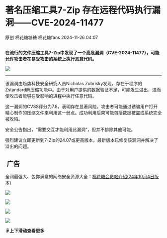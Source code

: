 #  著名压缩工具7-Zip 存在远程代码执行漏洞——CVE-2024-11477   
原创 棉花糖糖糖  棉花糖fans   2024-11-26 04:07  
  
##   
  
**在流行的文件压缩工具7-Zip中发现了一个高危漏洞（CVE-2024-11477），可能允许攻击者在易受攻击的系统上执行恶意代码。**  
  
![](https://mmbiz.qpic.cn/sz_mmbiz_jpg/BgpLXnnTHwa0SaoDu0ficYWZpw85ZRr9rPCmaHA3My12iagK7KJdV8Miamibbe9YibdXfoBTe2pibTfu6UqibxbiakXMgg/640?wx_fmt=other&from=appmsg&tp=webp&wxfrom=5&wx_lazy=1&wx_co=1 "")  
  
****  
该漏洞由趋势科技安全研究人员Nicholas Zubrisky发现，存在于程序的Zstandard解压缩功能中。由于对用户提供的数据验证不足，可能发生溢出，进而使攻击者能够在受影响的进程中执行任意代码。  
  
这一漏洞的CVSS评分为7.8，表明存在显著风险。攻击者可能通过诱骗用户打开精心制作的压缩文件来利用这一弱点。成功利用后果可能包括数据被盗或系统完全被攻陷。  
  
安全公告指出，“需要交互才能利用此漏洞”，但并不排除其他可能。  
  
强烈建议立即更新到7-Zip的24.07或更高版本。最新版本已修复该漏洞并解决了溢出的问题。  
##  广告  
  
  
全网最强大、包你满意的网络安全资源大全：[棉花糖会员站介绍(24年10月4日版本)](http://mp.weixin.qq.com/s?__biz=MzkyOTQzNjIwNw==&mid=2247489356&idx=1&sn=b748fb12a8220965758983ddc05baaad&chksm=c208d00cf57f591aaca9a8c2a8507f9ec6fa07457598007a61c93e425b5248bc5a4d0e8b6e70&scene=21#wechat_redirect)  
  
  
![](https://mmbiz.qpic.cn/mmbiz_png/lic4LrsB27ntZqXOIfzTDcpXR1rrYALUMbiahn8ibv3KD3tZaNPwo9VpqicdkHwQ7RfXiaUkmzABwibVL5Hicia6zQ99Ww/640?wx_fmt=other&from=appmsg&tp=webp&wxfrom=5&wx_lazy=1&wx_co=1 "")  
  
![](https://mmbiz.qpic.cn/mmbiz_png/lic4LrsB27ntZqXOIfzTDcpXR1rrYALUMbtqkusQicwPaib5r171YAyMBSd9OTbJxvLcdszqH77K5G9j9uiaibuLib6w/640?wx_fmt=other&from=appmsg&tp=webp&wxfrom=5&wx_lazy=1&wx_co=1 "")  
  
![](https://mmbiz.qpic.cn/mmbiz_png/lic4LrsB27ntZqXOIfzTDcpXR1rrYALUMeXmDyAEswoxDMPdicGKeYZ3pY7DxG6A4aOvLC2VRJqPdLV0VFdyTYNw/640?wx_fmt=other&from=appmsg&tp=webp&wxfrom=5&wx_lazy=1&wx_co=1 "")  
  
![](https://mmbiz.qpic.cn/mmbiz_png/lic4LrsB27ntZqXOIfzTDcpXR1rrYALUM373ibicylzZDjBCAKKKMxXbzRSSBsyTgQQK9dOlgmJQna0O41RjvsQgQ/640?wx_fmt=other&from=appmsg&tp=webp&wxfrom=5&wx_lazy=1&wx_co=1 "")  
  
**☟上下滑动查看更多**  
  
